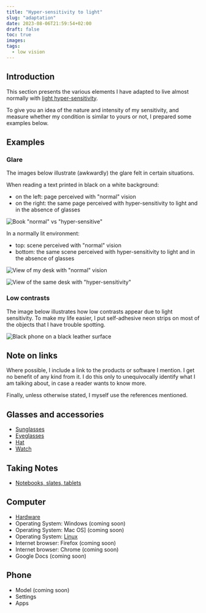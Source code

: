 ```yaml
---
title: "Hyper-sensitivity to light"
slug: "adaptation"
date: 2023-08-06T21:59:54+02:00
draft: false
toc: true
images:
tags:
  - low vision
---
```

## Introduction
This section presents the various elements I have adapted to live almost normally with [light hyper-sensitivity](../adaptation/visual-impairments/#light-and-glare-sensitivity).

To give you an idea of the nature and intensity of my sensitivity, and measure whether my condition is similar to yours or not, I prepared some examples below.

## Examples
### Glare
The images below illustrate (awkwardly) the glare felt in certain situations.

When reading a text printed in black on a white background:
* on the left: page perceived with "normal" vision
* on the right: the same page perceived with hyper-sensitivity to light and in the absence of glasses

![Book "normal" vs "hyper-sensitive"](/vision/book-sample.png)

In a normally lit environment:
* top: scene perceived with "normal" vision
* bottom: the same scene perceived with hyper-sensitivity to light and in the absence of glasses

![View of my desk with "normal" vision](/vision/cat-on-desk-normal.png)

![View of the same desk with "hyper-sensitivity"](/vision/cat-on-desk-blinded.png)

### Low contrasts
The image below illustrates how low contrasts appear due to light sensitivity.
To make my life easier, I put self-adhesive neon strips on most of the objects that I have trouble spotting.

![Black phone on a black leather surface](/vision/phone-on-leather.png)

## Note on links
Where possible, I include a link to the products or software I mention. I get no benefit of any kind from it. I do this only to unequivocally identify what I am talking about, in case a reader wants to know more.

Finally, unless otherwise stated, I myself use the references mentioned.

## Glasses and accessories
* [Sunglasses](vision/sunglasses)
* [Eyeglasses](vision/eyeglasses)
* [Hat](vision/hat)
* [Watch](vision/watch)

## Taking Notes
* [Notebooks, slates, tablets](vision/note-taking)

## Computer
* [Hardware](vision/computer-hardware)
* Operating System: Windows (coming soon)
* Operating System: Mac OS] (coming soon)
* Operating System: [Linux](vision/linux)
* Internet browser: Firefox (coming soon)
* Internet browser: Chrome (coming soon)
* Google Docs (coming soon)

## Phone
* Model (coming soon)
* Settings
* Apps

[^1]: [This page](../about) gives more context.
